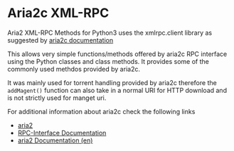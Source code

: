 # Aria2c XML-RPC
Aria2 XML-RPC Methods for Python3 uses the xmlrpc.client library as suggested by [aria2c documentation](https://aria2.github.io/)

This allows very simple functions/methods offered by aria2c RPC interface using the Python classes and class methods. 
It provides some of the commonly used methdos provided by aria2c. 

It was mainly used for torrent handling provided by aria2c therefore the `addMagent()` function can also take in a normal URI for HTTP download and is not strictly used for manget uri.

For additional information about aria2c check the following links
- [aria2](https://aria2.github.io/)
- [RPC-Interface Documentation](https://aria2.github.io/manual/en/html/aria2c.html#rpc-interface)
- [aria2 Documentation (en)](https://aria2.github.io/manual/en/html/index.html)
